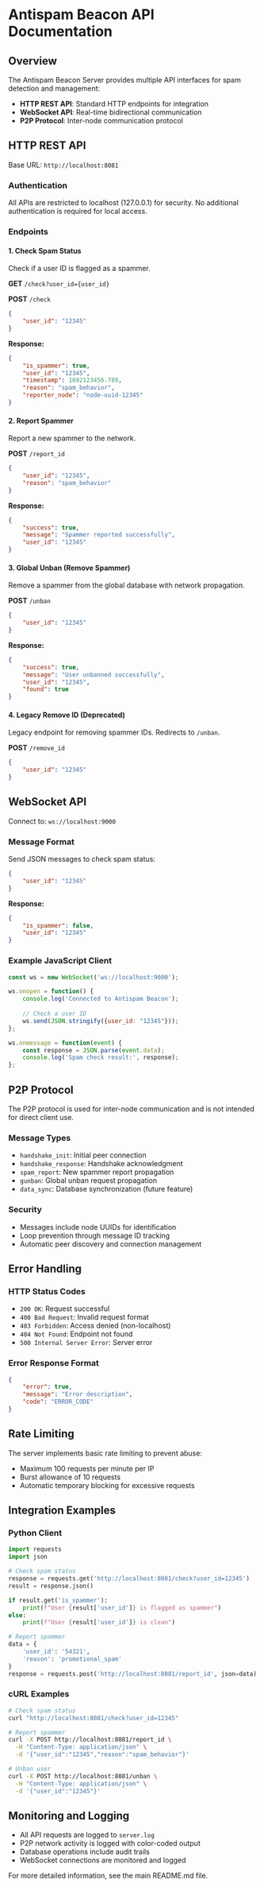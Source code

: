 # Antispam Beacon API Documentation

## Overview

The Antispam Beacon Server provides multiple API interfaces for spam detection and management:

- **HTTP REST API**: Standard HTTP endpoints for integration
- **WebSocket API**: Real-time bidirectional communication
- **P2P Protocol**: Inter-node communication protocol

## HTTP REST API

Base URL: `http://localhost:8081`

### Authentication

All APIs are restricted to localhost (127.0.0.1) for security. No additional authentication is required for local access.

### Endpoints

#### 1. Check Spam Status

Check if a user ID is flagged as a spammer.

**GET** `/check?user_id={user_id}`

**POST** `/check`
```json
{
    "user_id": "12345"
}
```

**Response:**
```json
{
    "is_spammer": true,
    "user_id": "12345",
    "timestamp": 1692123456.789,
    "reason": "spam_behavior",
    "reporter_node": "node-uuid-12345"
}
```

#### 2. Report Spammer

Report a new spammer to the network.

**POST** `/report_id`
```json
{
    "user_id": "12345",
    "reason": "spam_behavior"
}
```

**Response:**
```json
{
    "success": true,
    "message": "Spammer reported successfully",
    "user_id": "12345"
}
```

#### 3. Global Unban (Remove Spammer)

Remove a spammer from the global database with network propagation.

**POST** `/unban`
```json
{
    "user_id": "12345"
}
```

**Response:**
```json
{
    "success": true,
    "message": "User unbanned successfully",
    "user_id": "12345",
    "found": true
}
```

#### 4. Legacy Remove ID (Deprecated)

Legacy endpoint for removing spammer IDs. Redirects to `/unban`.

**POST** `/remove_id`
```json
{
    "user_id": "12345"
}
```

## WebSocket API

Connect to: `ws://localhost:9000`

### Message Format

Send JSON messages to check spam status:

```json
{
    "user_id": "12345"
}
```

**Response:**
```json
{
    "is_spammer": false,
    "user_id": "12345"
}
```

### Example JavaScript Client

```javascript
const ws = new WebSocket('ws://localhost:9000');

ws.onopen = function() {
    console.log('Connected to Antispam Beacon');
    
    // Check a user ID
    ws.send(JSON.stringify({user_id: "12345"}));
};

ws.onmessage = function(event) {
    const response = JSON.parse(event.data);
    console.log('Spam check result:', response);
};
```

## P2P Protocol

The P2P protocol is used for inter-node communication and is not intended for direct client use.

### Message Types

- `handshake_init`: Initial peer connection
- `handshake_response`: Handshake acknowledgment
- `spam_report`: New spammer report propagation
- `gunban`: Global unban request propagation
- `data_sync`: Database synchronization (future feature)

### Security

- Messages include node UUIDs for identification
- Loop prevention through message ID tracking
- Automatic peer discovery and connection management

## Error Handling

### HTTP Status Codes

- `200 OK`: Request successful
- `400 Bad Request`: Invalid request format
- `403 Forbidden`: Access denied (non-localhost)
- `404 Not Found`: Endpoint not found
- `500 Internal Server Error`: Server error

### Error Response Format

```json
{
    "error": true,
    "message": "Error description",
    "code": "ERROR_CODE"
}
```

## Rate Limiting

The server implements basic rate limiting to prevent abuse:

- Maximum 100 requests per minute per IP
- Burst allowance of 10 requests
- Automatic temporary blocking for excessive requests

## Integration Examples

### Python Client

```python
import requests
import json

# Check spam status
response = requests.get('http://localhost:8081/check?user_id=12345')
result = response.json()

if result.get('is_spammer'):
    print(f"User {result['user_id']} is flagged as spammer")
else:
    print(f"User {result['user_id']} is clean")

# Report spammer
data = {
    'user_id': '54321',
    'reason': 'promotional_spam'
}
response = requests.post('http://localhost:8081/report_id', json=data)
```

### cURL Examples

```bash
# Check spam status
curl "http://localhost:8081/check?user_id=12345"

# Report spammer
curl -X POST http://localhost:8081/report_id \
  -H "Content-Type: application/json" \
  -d '{"user_id":"12345","reason":"spam_behavior"}'

# Unban user
curl -X POST http://localhost:8081/unban \
  -H "Content-Type: application/json" \
  -d '{"user_id":"12345"}'
```

## Monitoring and Logging

- All API requests are logged to `server.log`
- P2P network activity is logged with color-coded output
- Database operations include audit trails
- WebSocket connections are monitored and logged

For more detailed information, see the main README.md file.
